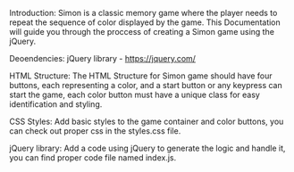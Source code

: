 Introduction: 
Simon is a classic memory game where the player needs to repeat the sequence of color displayed by the game. This Documentation will guide you through the proccess of creating a Simon game using the jQuery.

Deoendencies:
jQuery library - https://jquery.com/

HTML Structure: 
The HTML Structure for Simon game should have four buttons, each representing a color, and a start button or any keypress can start the game, each color button must have a unique class for easy identification and styling.

CSS Styles: 
Add basic styles to the game container and color buttons, you can check out proper css in the styles.css file.

jQuery library: 
Add a code using jQuery to generate the logic and handle it, you can find proper code file named index.js.
